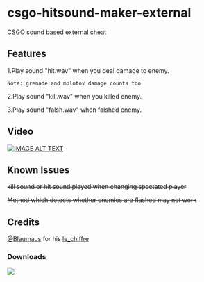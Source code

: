 # csgo-hitsound-maker-external
CSGO sound based external cheat

## Features
1.Play sound "hit.wav" when you deal damage to enemy.

`Note: grenade and molotov damage counts too`

2.Play sound "kill.wav" when you killed enemy.

3.Play sound "falsh.wav" when falshed enemy.

## Video
[![IMAGE ALT TEXT](http://img.youtube.com/vi/Q_okx0boOVw/0.jpg)](https://www.youtube.com/watch?v=Q_okx0boOVw&t=42s)

## Known Issues
~~kill sound or hit sound played when changing spectated player~~

~~Method which detects whether enemies are flashed may not work~~

## Credits
[@Blaumaus](https://github.com/Blaumaus) for his [le_chiffre](https://github.com/Blaumaus/le_chiffre/tree/main/Le_Chiffre)

### Downloads

![](https://img.shields.io/github/downloads/Liuhaixv/csgo-hitsound-maker-external/total)
